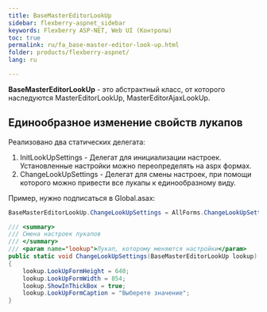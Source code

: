 ```yaml
---
title: BaseMasterEditorLookUp
sidebar: flexberry-aspnet_sidebar
keywords: Flexberry ASP-NET, Web UI (Контролы)
toc: true
permalink: ru/fa_base-master-editor-look-up.html
folder: products/flexberry-aspnet/
lang: ru

---
```


**BaseMasterEditorLookUp** - это абстрактный класс, от которого наследуются MasterEditorLookUp, MasterEditorAjaxLookUp.

## Единообразное изменение свойств лукапов

Реализовано два статических делегата:
1. InitLookUpSettings - Делегат для инициализации настроек. Установленные настройки можно переопределять на aspx формах.
2. ChangeLookUpSettings - Делегат для смены настроек, при помощи которого можно привести все лукапы к единообразному виду.

Пример, нужно подписаться в Global.asax:

```csharp
BaseMasterEditorLookUp.ChangeLookUpSettings = AllForms.ChangeLookUpSettings;
```

```csharp
/// <summary>
/// Смена настроек лукапов
/// </summary>
/// <param name="lookup">Лукап, которому меняются настройки</param>
public static void ChangeLookUpSettings(BaseMasterEditorLookUp lookup)
{
    lookup.LookUpFormHeight = 640;
    lookup.LookUpFormWidth = 854;
    lookup.ShowInThickBox = true;
    lookup.LookUpFormCaption = "Выберете значение";
}
```
